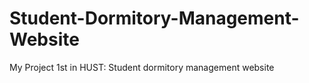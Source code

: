 # Student-Dormitory-Management-Website
My Project 1st in HUST: Student dormitory management website
